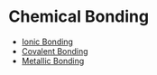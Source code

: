# Chemical Bonding

* [Ionic Bonding](Chemical%20Bonding/Ionic%20Bonding.md)
* [Covalent Bonding](Chemical%20Bonding/Covalent%20Bonding.md)
* [Metallic Bonding](Chemical%20Bonding/Metallic%20Bonding.md)
